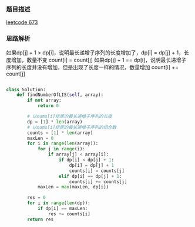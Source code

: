 ### 题目描述

[leetcode 673](https://leetcode-cn.com/problems/number-of-longest-increasing-subsequence/)

### 思路解析

如果dp[j] + 1 > dp[i]，说明最长递增子序列的长度增加了，dp[i] = dp[j] + 1，长度增加，数量不变 count[i] = count[j]
如果dp[j] + 1 == dp[i]，说明最长递增子序列的长度并没有增加，但是出现了长度一样的情况，数量增加 count[i] += count[j]


```python

class Solution:
    def findNumberOfLIS(self, array):
        if not array:
            return 0

        # 以nums[i]结尾的最长递增子序列的长度
        dp = [1] * len(array)
        # 以nums[i]结尾的最长递增子序列的组合数
        counts = [1] * len(array)
        maxLen = 0
        for i in range(len(array)):
            for j in range(i):
                if array[j] < array[i]:
                    if dp[i] < dp[j] + 1:
                        dp[i] = dp[j] + 1
                        counts[i] = counts[j]
                    elif dp[i] == dp[j] + 1:
                        counts[i] += counts[j]
            maxLen = max(maxLen, dp[i])

        res = 0
        for i in range(len(dp)):
            if dp[i] == maxLen:
                res += counts[i]
        return res

```
